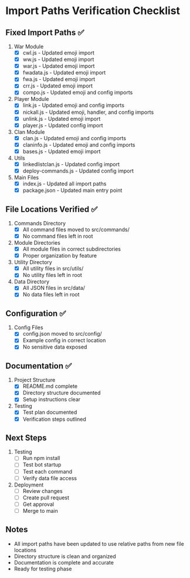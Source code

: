 # Import Paths Verification Checklist

## Fixed Import Paths ✅
1. War Module
   - [x] cwl.js - Updated emoji import
   - [x] ww.js - Updated emoji import
   - [x] war.js - Updated emoji import
   - [x] fwadata.js - Updated emoji import
   - [x] fwa.js - Updated emoji import
   - [x] crr.js - Updated emoji import
   - [x] compo.js - Updated emoji and config imports

2. Player Module
   - [x] link.js - Updated emoji and config imports
   - [x] nickall.js - Updated emoji, handler, and config imports
   - [x] unlink.js - Updated emoji import
   - [x] player.js - Updated config import

3. Clan Module
   - [x] clan.js - Updated emoji and config imports
   - [x] claninfo.js - Updated emoji and config imports
   - [x] bases.js - Updated emoji import

4. Utils
   - [x] linkedlistclan.js - Updated config import
   - [x] deploy-commands.js - Updated config import

5. Main Files
   - [x] index.js - Updated all import paths
   - [x] package.json - Updated main entry point

## File Locations Verified ✅
1. Commands Directory
   - [x] All command files moved to src/commands/
   - [x] No command files left in root

2. Module Directories
   - [x] All module files in correct subdirectories
   - [x] Proper organization by feature

3. Utility Directory
   - [x] All utility files in src/utils/
   - [x] No utility files left in root

4. Data Directory
   - [x] All JSON files in src/data/
   - [x] No data files left in root

## Configuration ✅
1. Config Files
   - [x] config.json moved to src/config/
   - [x] Example config in correct location
   - [x] No sensitive data exposed

## Documentation ✅
1. Project Structure
   - [x] README.md complete
   - [x] Directory structure documented
   - [x] Setup instructions clear

2. Testing
   - [x] Test plan documented
   - [x] Verification steps outlined

## Next Steps
1. Testing
   - [ ] Run npm install
   - [ ] Test bot startup
   - [ ] Test each command
   - [ ] Verify data file access

2. Deployment
   - [ ] Review changes
   - [ ] Create pull request
   - [ ] Get approval
   - [ ] Merge to main

## Notes
- All import paths have been updated to use relative paths from new file locations
- Directory structure is clean and organized
- Documentation is complete and accurate
- Ready for testing phase